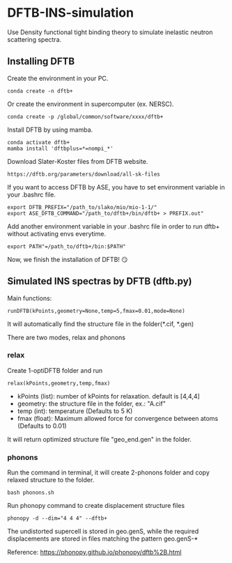 # DFTB-INS-simulation

Use Density functional tight binding theory to simulate inelastic neutron scattering spectra.

## Installing DFTB 
Create the environment in your PC.
```
conda create -n dftb+
```
Or create the environment in supercomputer (ex. NERSC).
```
conda create -p /global/common/software/xxxx/dftb+
```
Install DFTB by using mamba.
```
conda activate dftb+
mamba install 'dftbplus=*=nompi_*'
```
Download Slater-Koster files from DFTB website.
```
https://dftb.org/parameters/download/all-sk-files
```
If you want to access DFTB by ASE, you have to set environment variable in your .bashrc file.
```
export DFTB_PREFIX="/path_to/slako/mio/mio-1-1/"
export ASE_DFTB_COMMAND="/path_to/dftb+/bin/dftb+ > PREFIX.out"
```
Add another environment variable in your .bashrc file in order to run dftb+ without activating envs everytime.
```
export PATH"=/path_to/dftb+/bin:$PATH"
```
Now, we finish the installation of DFTB! :smirk:

## Simulated INS spectras by DFTB (dftb.py)
Main functions:
```
runDFTB(kPoints,geometry=None,temp=5,fmax=0.01,mode=None)
```
It will automatically find the structure file in the folder(*.cif, *.gen)

There are two modes, relax and phonons

### relax
Create 1-optiDFTB folder and run 
```
relax(kPoints,geometry,temp,fmax)
```
* kPoints (list): number of kPoints for relaxation. default is [4,4,4]
* geometry: the structure file in the folder, ex.: "A.cif"
* temp (int): temperature (Defaults to 5 K)
* fmax (float): Maximum allowed force for convergence between atoms (Defaults to 0.01)

It will return optimized structure file "geo_end.gen" in the folder.
### phonons
Run the command in terminal, it will create 2-phonons folder and copy relaxed structure to the folder.
```
bash phonons.sh
```
Run phonopy command to create displacement structure files
```
phonopy -d --dim="4 4 4" --dftb+
```
The undistorted supercell is stored in geo.genS, while the required displacements are stored in files matching the pattern geo.genS-*

Reference: https://phonopy.github.io/phonopy/dftb%2B.html
